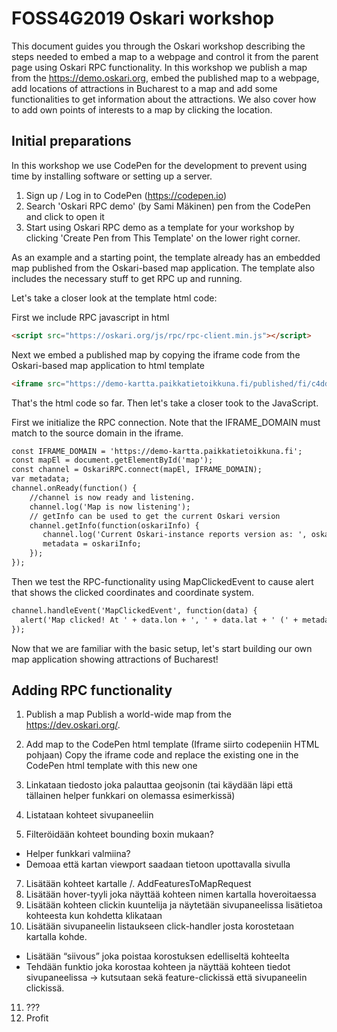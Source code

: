 # FOSS4G2019 Oskari workshop

This document guides you through the Oskari workshop describing the steps needed to embed a map to a webpage and control it from the parent page using Oskari RPC functionality. In this workshop we publish a map from the https://demo.oskari.org, embed the published map to a webpage, add locations of attractions in Bucharest to a map and add some functionalities to get information about the attractions. We also cover how to add own points of interests to a map by clicking the location.

## Initial preparations

In this workshop we use CodePen for the development to prevent using time by installing software or setting up a server.

1. Sign up / Log in to CodePen (https://codepen.io)
2. Search 'Oskari RPC demo' (by Sami Mäkinen) pen from the CodePen and click to open it
3. Start using Oskari RPC demo as a template for your workshop by clicking 'Create Pen from This Template' on the lower right corner.

As an example and a starting point, the template already has an embedded map published from the Oskari-based map application. The template also includes the necessary stuff to get RPC up and running.

Let's take a closer look at the template html code:

First we include RPC javascript in html
```html
<script src="https://oskari.org/js/rpc/rpc-client.min.js"></script>
```

Next we embed a published map by copying the iframe code from the Oskari-based map application to html template
```html
<iframe src="https://demo-kartta.paikkatietoikkuna.fi/published/fi/c4ddaa13-ba2a-4593-bb85-5dbaecf7fd6c" allow="geolocation" id="map" style="border: none; width: 100%; height: 100%;"></iframe>
```

That's the html code so far. Then let's take a closer took to the JavaScript.

First we initialize the RPC connection. Note that the IFRAME_DOMAIN must match to the source domain in the iframe.
```html
const IFRAME_DOMAIN = 'https://demo-kartta.paikkatietoikkuna.fi';
const mapEl = document.getElementById('map');
const channel = OskariRPC.connect(mapEl, IFRAME_DOMAIN);
var metadata;
channel.onReady(function() {
    //channel is now ready and listening.
    channel.log('Map is now listening');
    // getInfo can be used to get the current Oskari version
    channel.getInfo(function(oskariInfo) {
       channel.log('Current Oskari-instance reports version as: ', oskariInfo);
       metadata = oskariInfo;
    });
});
```
Then we test the RPC-functionality using MapClickedEvent to cause alert that shows the clicked coordinates and coordinate system.
```html
channel.handleEvent('MapClickedEvent', function(data) {
  alert('Map clicked! At ' + data.lon + ', ' + data.lat + ' (' + metadata.srs + ')');
});
```

Now that we are familiar with the basic setup, let's start building our own map application showing attractions of Bucharest!

## Adding RPC functionality

1. Publish a map
Publish a world-wide map from the https://dev.oskari.org/. 

2. Add map to the CodePen html template (Iframe siirto codepeniin HTML pohjaan)
Copy the iframe code and replace the existing one in the CodePen html template with this new one

3.  Linkataan tiedosto joka palauttaa geojsonin (tai käydään läpi että tällainen helper funkkari on olemassa esimerkissä)
5. Listataan kohteet sivupaneeliin
6. Filteröidään kohteet bounding boxin mukaan?
- Helper funkkari valmiina?
- Demoaa että kartan viewport saadaan tietoon upottavalla sivulla
7. Lisätään kohteet kartalle /. AddFeaturesToMapRequest
8. Lisätään hover-tyyli joka näyttää kohteen nimen kartalla hoveroitaessa
9. Lisätään kohteen clickin kuuntelija ja näytetään sivupaneelissa lisätietoa kohteesta kun kohdetta klikataan
10. Lisätään sivupaneelin listaukseen click-handler josta korostetaan kartalla kohde.
- Lisätään “siivous” joka poistaa korostuksen edelliseltä kohteelta
- Tehdään funktio joka korostaa kohteen ja näyttää kohteen tiedot sivupaneelissa -> kutsutaan sekä feature-clickissä että sivupaneelin clickissä.
11. ???
12. Profit

